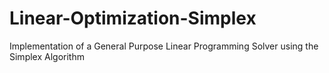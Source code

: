 # Linear-Optimization-Simplex
Implementation of a General Purpose Linear Programming Solver using the Simplex Algorithm
